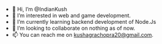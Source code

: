 - 👋 Hi, I’m @IndianKush
- 👀 I’m interested in web and game development.
- 🌱 I’m currently learning backend development of Node.Js
- 💞️ I’m looking to collaborate on nothing as of now.
- 📫 You can reach me on kushagrachopra20@gmail.com.

<!---
IndianKush/IndianKush is a ✨ special ✨ repository because its `README.md` (this file) appears on your GitHub profile.
You can click the Preview link to take a look at your changes.
--->
